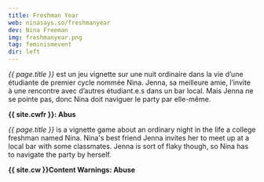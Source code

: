 ```yaml
---
title: Freshman Year
web: ninasays.so/freshmanyear
dev: Nina Freeman
img: freshmanyear.png
tag: feminismevent
dir: left
---
```

*{{ page.title }}* est un jeu vignette sur une nuit ordinaire dans la vie d’une étudiante de premier cycle nommée Nina. Jenna, sa meilleure amie, l’invite à une rencontre avec d’autres étudiant.e.s dans un bar local. Mais Jenna ne se pointe pas, donc Nina doit naviguer le party par elle-même.

**{{ site.cwfr }}: Abus**

*{{ page.title }}* is a vignette game about an ordinary night in the life a college freshman named Nina. Nina's best friend Jenna invites her to meet up at a local bar with some classmates. Jenna is sort of flaky though, so Nina has to navigate the party by herself.

**{{ site.cw }}Content Warnings: Abuse**
